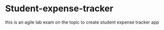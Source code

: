 # Student-expense-tracker
this is an agile lab exam on the topic to create student expense tracker app
